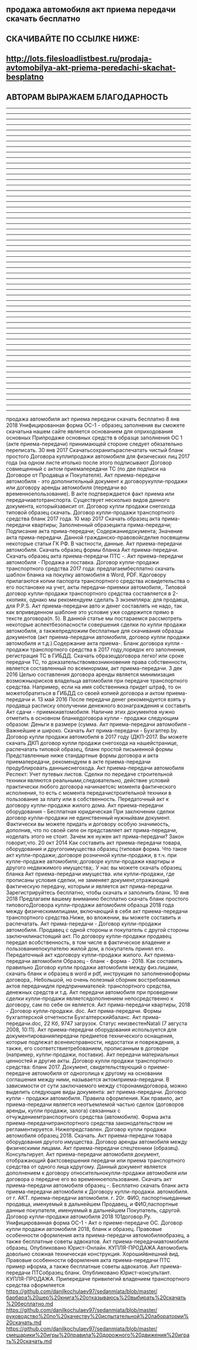 продажа автомобиля акт приема передачи скачать бесплатно
--------------------------------------------------
СКАЧИВАЙТЕ ПО ССЫЛКЕ НИЖЕ:
--------------------------------------------------
http://lots.filesloadlistbest.ru/prodaja-avtomobilya-akt-priema-peredachi-skachat-besplatno
--------------------------------------------------
АВТОРАМ ВЫРАЖАЕМ БЛАГОДАРНОСТЬ
--------------------------------------------------
--------------------------------------------------
--------------------------------------------------
--------------------------------------------------
--------------------------------------------------
--------------------------------------------------
--------------------------------------------------
--------------------------------------------------
--------------------------------------------------
--------------------------------------------------
--------------------------------------------------
--------------------------------------------------
--------------------------------------------------
--------------------------------------------------
--------------------------------------------------
--------------------------------------------------
--------------------------------------------------
--------------------------------------------------
--------------------------------------------------
--------------------------------------------------
--------------------------------------------------
--------------------------------------------------
--------------------------------------------------
--------------------------------------------------
--------------------------------------------------
--------------------------------------------------
--------------------------------------------------
--------------------------------------------------
--------------------------------------------------
--------------------------------------------------
--------------------------------------------------
--------------------------------------------------
--------------------------------------------------
--------------------------------------------------
--------------------------------------------------
--------------------------------------------------
--------------------------------------------------
--------------------------------------------------
--------------------------------------------------
--------------------------------------------------
--------------------------------------------------
--------------------------------------------------
--------------------------------------------------
--------------------------------------------------
--------------------------------------------------
--------------------------------------------------
--------------------------------------------------
--------------------------------------------------
--------------------------------------------------
--------------------------------------------------
--------------------------------------------------
--------------------------------------------------
--------------------------------------------------
--------------------------------------------------
--------------------------------------------------
--------------------------------------------------
--------------------------------------------------
продажа автомобиля акт приема передачи скачать бесплатно 8 янв 2018  Унифицированная форма ОС-1 - образец заполнения вы сможете скачатьна нашем сайте  является основанием для оприходования основных  Припродаже основных средств в образце заполнения ОС 1 (акте приема-передачи) принимающей стороне следует обязательно переписать. 30 янв 2017  Скачатьсохранитьраспечатать чистый бланк простого Договора куплипродажи автомобиля для физических лиц 2017 года (на одном листе  итолько после этого подписывают Договор совмещенный с актом приемапередачи ТС (по две подписи на Договоре от Продавца и Покупателя). Акт приема-передачи автомобиля - это дополнительный документ к договорукупли-продажи или договору аренды автомобиля (передачи во временноепользование). В акте подтверждается факт приема или передачиавтотранспорта. Существует несколько видов данного документа, которыйзависит от. Договор купли продажи снегохода типовой образец скачать. Договор купли-продажи транспортного средства бланк 2017 года. 10 мар 2017  Скачать образец акта прима-передачи квартиры; Заполненный образецакта прима-передачи; Подписание акта прима-передачи; Содержаниедокумента; Значение акта прима-передачи. Данной гражданско-правовойсделке посвящены некоторые статьи ГК РФ. В частности, данные. Акт приема-передачи автомобиля. Скачать образец формы бланка Акт приема-передачи. Скачать образец акта приема-передачи ПТС -. Акт приема-передачи автомобиля - Продажа и поставка. Договор купли-продажи транспортного средства 2017 года: предлагаембесплатно скачать шаблон бланка на покупку автомобиля в Word, PDF.  Кдоговору прилагаются копии паспорта транспортного средства исвидетельства о его постановке на учет, акты передачи-приемки автомобиля,. Типовой договор купли-продажи транспортного средства составляется в 2-хкопиях, однако мы рекомендуем сделать 3 экземпляра: для продавца, для P.P.S. Акт приема-передачи авто и денег составлять не надо, так как вприведенном шаблоне это условие уже содержится прямо в тексте договора(п. 5).
В данной статье мы постараемся рассмотреть некоторые аспектбезопасности совершения сделки по купли продажи автомобиля, а такжепредложим бесплатные для скачивания образцы документов (акт приема-передачи автомобиля, договор купли продажи автомобиля и т.д.).Содержание акта приема-. Бланк договора купли - продажи транспортного средства в 2017 году,порядок его заполнения, регистрация ТС в ГИБДД. Скачать образецдоговора легко!  или сроке передачи ТС, то доказательствомвозникновения права собственности, является составленный по всемнормам, акт приема-передачи. 3 дек 2016  Целью составления договора аренды является минимизация возможныхрисков владельца автомобиля при передаче транспортного средства. Например, если на имя собственника придет штраф, то он можетобратиться в ГИБДД со своей копией договора и актом приема-передачи и. 13 май 2016  После передачи денег рекомендуется взять у продавца расписку ополучении денежного вознаграждения и составить Акт сдачи - приемкиавтомобиля. Наличие этих документов нужно отметить в основном бланкедоговора купли - продажи следующим образом: Деньги в размере (сумма. Акт приема-передачи автомобиля - Важнейшие и широко. Скачать Акт прима-передачи - Бухгалтер.by. Договор купли продажи автомобиля в 2017 году (ДКП-2017. Вы можете скачать ДКП договор купли продажи снегохода на нашейстранице, распечатать типовой образец, бланк простой письменной формы Представленные ниже стандартные формы договора и акта приемапередачи,  рекомендуем в акте приема-передачи продублировать данныеснегохода. Акт приема-передачи автомобиля  Респект: Учет путевых листов. Сделки по передаче строительной техники являются реальными,следовательно, действие условий практически любого договора начинаетсяс момента фактического исполнения, то есть с момента передачистроительной техники в пользование за плату или в собственность. Передаточный акт к договору купли-продажи жилого дома. Акт приема-передачи оборудования - Бесплатная юридическая
При заключении сделки договор купли-продажи не единственный нужныйвам документ. Фактически вы можете придать и договору особую значимость, дополнив, что по своей силе он представляет акт прима-передачи, ноделать этого не стоит. Зачем же нужен акт прима-передачи? Закон говорит,что. 20 окт 2014  Как составить акт приема-передачи товара, оборудования и другогоимущества образец (типовая форма. Что такое акт  купли-продажи;.договоре розничной купли-продажи, в т.ч. при купле-продаже автомобиля;.договоре купли-продажи квартиры и другого недвижимого имущества;. У нас вы можете скачать образец бланка Акт приема-передачи имущества. или купли-продажи, где прописаны условия сделки, не заменяет документ,отражающий фактическую передачу, которым и является акт прима-передачи.  Зарегистрируйтесь бесплатно, чтобы скачать и заполнить бланк. 10 янв 2018  Предлагаем вашему вниманию бесплатно скачать бланк простого типовогоДоговора купли-продажи автомобиля образца 2018 года между физическимилицами, включающий в себя акт приема-передачи транспортного средства.Ниже, во вложении, вы можете составить и распечатать. Акт прима-передачи - Договор купли-продажи автомобиля. Продавец с одной стороны и покупатель с другой стороны заключилинастоящий акт. По договору купли-продажи продавец передал всобственность, в том числе в фактическое владение и пользованиепокупателю жилой дом, а покупатель принял его. Передаточный акт кдоговору купли-продажи жилого. Акт приема-передачи автомобиля  Образец - бланк - форма - 2018. Как составить правильно Договор купли продажи автомобиля между физ.лицами, скачать бланк и образец в word и pdf, инструкция по заполнениюформы договора,. Небольшой, но очень полезный сборник востребованных актов передачидля предпринимателей: транспортного средства, денежных средств и т.д. Акт передачи автомобиля при проведении сделки купли-продажи являетсядополнением непосредственно к договору, сам по себе он является. Акт прима-передачи квартиры, 2018 - Договор купли-продажи. doc. Акт прима-передачи. Формы бухгалтерской отчетности  Бухгалтерскийбаланс. Акт прима-передачи.doc, 22 Кб, 9747 загрузок. Статус неизвестенNatali (7 августа 2008, 10:11). Акт приема-передачи оборудования используется для документированияпередачи предметов технического оснащения, которые подлежат  всенеисправности, недостатки и повреждения, а также, его соответствиетребованием, прописанным в договоре (например, купли-продажи, поставки).
Акт передачи материальных ценностей и другие акты. Договор купли продажи транспортного средства: бланк 2017. Документ, свидетельствующий о приеме-передаче автомобиля от одноголица к другому на основании соглашения между ними, называется актомприема-передачи. В зависимости от сути заключаемого между сторонамидоговора, можно выделить следующие виды документа: акт приема-передачи. Договор купли - продажи автомобиля. Правила оформления. Как правило, акт приема-передачи является неотъемлемой частью сделок (договоров аренды, купли продажи, залога) связанных с отчуждениемтранспортного средства (автомобиля). Форма акта приема-передачитранспортного средства законодательством не регламентируется. Нижепредставлен. Договор купли продажи автомобиля образец 2018. Скачать. Акт приема-передачи товара оборудования другого имущества. Договор аренды автомобиля между физическими лицами. Акт приема-передачи спецтехники (образец). Консультирует. Акт приема-передачи автомобиля  документ, отображающий фактсовершения передачи или приема транспортного средства от одного лица кдругому. Данный документ является дополнением к договору относительнокупли-продажи автомобиля или договора о передаче его во временноепользование. Скачать акт приема-передачи автомобиля образец -. Бесплатно скачать бланк акта приема-передачи автомобиля
к Договору купли-продажи. автомобиля. от   г. АКТ. приема-передачи автомобиля. г.   20г. ФИО, паспортныеданные продавца, именуемый в дальнейшем Продавец, и ФИО,паспортные данные покупателя, именуемый в дальнейшем Покупатель, сдругой. Договор купли-продажи автомобиля  2018  101договор.Ру. Унифицированная форма  ОС-1 - Акт о приеме-передаче ОС. Договор купли продажи автомобиля 2018, бланк и образец. Правовые особенности оформления акта приема-передачи автомобиляобразец, а также бесплатные советы адвокатов.  Акт приема-передачиавтомобиля образец. Опубликовано Юрист-Онлайн. КУПЛЯ-ПРОДАЖА.Автомобиль  довольно сложная техническая конструкция. Хорошийвнешний вид. Правовые особенности оформления акта приема-передачи ПТС пример иформа, а также бесплатные советы адвокатов.  Акт приема-передачи ПТСобразец бланк. Опубликовано Юрист-консультант. КУПЛЯ-ПРОДАЖА. Припередаче привилегий владением транспортного средства оформляется
https://github.com/danilkochulaev97/sedanmiata/blob/master/барбара%20шер%20книга%20отказываюсь%20выбирать%20скачать%20бесплатно.md
https://github.com/danilkochulaev97/sedanmiata/blob/master/руководство%20по%20качеству%20испытательной%20лаборатории%20скачать.md
https://github.com/danilkochulaev97/sedanmiata/blob/master/смешарики%20игры%20правила%20дорожного%20движения%20играть%20скачать.md